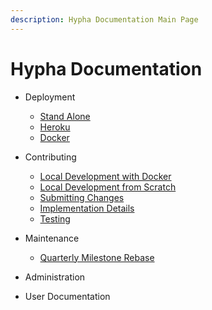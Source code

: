 ```yaml
---
description: Hypha Documentation Main Page
---
```


# Hypha Documentation

- Deployment
  - [Stand Alone](Deployment/Stand-alone.md)
  - [Heroku](Deployment/Heroku.md)
  - [Docker](Deployment/Docker.md)
- Contributing
  - [Local Development with Docker](Contributing/LocalDevelDocker.md)
  - [Local Development from Scratch](Contributing/LocalDevelScratch.md)
  - [Submitting Changes](Contributing/SubmittingChanges.md)
  - [Implementation Details](Contributing/ImplementationDetails.md)
  - [Testing](Contributing/Testing.md)
- Maintenance
  - [Quarterly Milestone Rebase](Maintenance.md/QuarterlyMilestoneRebase.md)

- Administration
- User Documentation